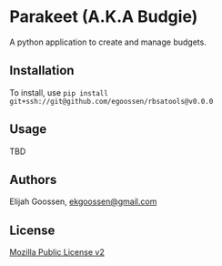 # Parakeet (A.K.A Budgie)
A python application to create and manage budgets.

## Installation
To install, use
`pip install git+ssh://git@github.com/egoossen/rbsatools@v0.0.0`

## Usage
TBD

## Authors
Elijah Goossen, ekgoossen@gmail.com

## License
[Mozilla Public License v2](https://mozilla.org/MPL/2.0/)

